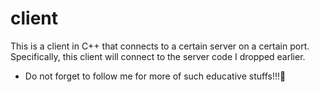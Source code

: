 # client
This is a client in C++ that connects to a certain server on a certain port. Specifically, this client will connect to the server code I dropped earlier.


* Do not forget to follow me for more of such educative stuffs!!!🥰
